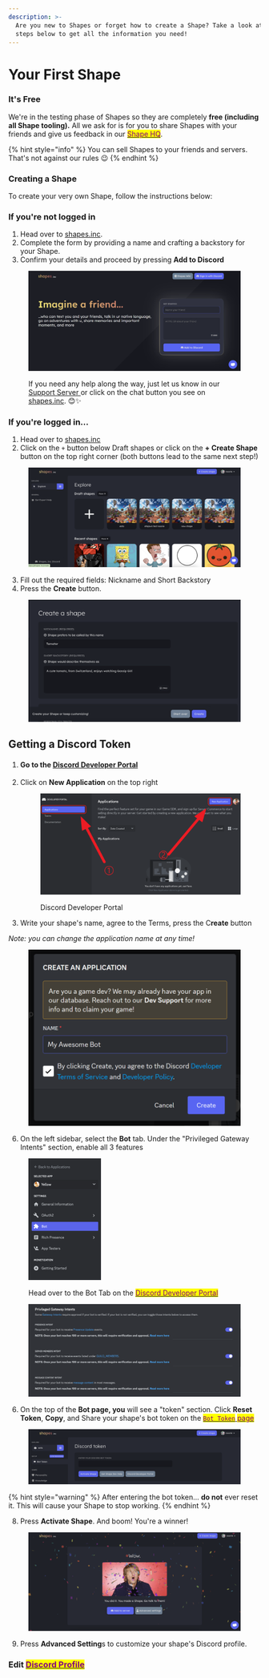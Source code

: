```yaml
---
description: >-
  Are you new to Shapes or forget how to create a Shape? Take a look at the
  steps below to get all the information you need!
---
```


# Your First Shape

### It's Free

We're in the testing phase of Shapes so they are completely **free (including all Shape tooling).** All we ask for is for you to share Shapes with your friends and give us feedback in our [<mark style="color:purple;">Shape HQ</mark>](https://discord.gg/circlelabs).

{% hint style="info" %}
You can sell Shapes to your friends and servers. That's not against our rules :wink:
{% endhint %}

### Creating a Shape

To create your very own Shape, follow the instructions below:

### If you're not logged in

1. Head over to [shapes.inc](https://shapes.inc/).
2. Complete the form by providing a name and crafting a backstory for your Shape.
3. Confirm your details and proceed by pressing **Add to Discord**

<figure><img src="../../.gitbook/assets/Screenshot 2023-11-30 063714.png" alt=""><figcaption><p>If you need any help along the way, just let us know in our <a href="https://discord.gg/circlelabs">Support Server </a>or click on the chat button you see on <a href="https://shapes.inc/">shapes.inc</a>. 😊✨</p></figcaption></figure>

### If you're logged in...

1. Head over to [shapes.inc](https://shapes.inc)
2. Click on the `+` button below Draft shapes or click on the **+ Create Shape** button on the top right corner (both buttons lead to the same next step!)

<figure><img src="../../.gitbook/assets/Screenshot 2023-11-30 at 11.10.58 AM.png" alt=""><figcaption></figcaption></figure>

3. Fill out the required fields: Nickname and Short Backstory
4. Press the **Create** button.

<figure><img src="../../.gitbook/assets/Screenshot 2023-11-30 at 11.18.43 AM.png" alt=""><figcaption></figcaption></figure>

## Getting a Discord Token

1. #### Go to the [Discord Developer Portal](https://discord.com/developers/applications)
2.  Click on **New Application** on the top right

    <figure><img src="../../.gitbook/assets/image (4) (1) (1).png" alt=""><figcaption><p>Discord Developer Portal</p></figcaption></figure>





5. Write your shape's name, agree to the Terms, press the C**reate** button

&#x20;         _Note: you can change the application name at any time!_

<figure><img src="../../.gitbook/assets/image (5) (1).png" alt=""><figcaption></figcaption></figure>

6. On the left sidebar, select the **Bot** tab. Under the "Privileged Gateway Intents" section, enable all 3 features&#x20;

<figure><img src="../../.gitbook/assets/Screenshot 2023-12-03 at 9.55.59 PM.png" alt="" width="145"><figcaption><p>Head over to the Bot Tab on the <a href="https://discord.com/developers/applications"><mark style="color:purple;">Discord Developer Portal</mark></a></p></figcaption></figure>

<figure><img src="../../.gitbook/assets/Screenshot 2023-12-03 at 9.58.05 PM.png" alt=""><figcaption></figcaption></figure>

6. On the top of the **Bot page, you** will see a "token" section. Click **Reset Token**, **Copy**, and Share your shape's bot token on the [<mark style="color:purple;">`Bot Token`</mark> <mark style="color:purple;"></mark><mark style="color:purple;">page</mark>](https://shapes.inc)

<figure><img src="../../.gitbook/assets/Screenshot 2023-11-30 at 11.46.08 AM.png" alt=""><figcaption></figcaption></figure>

{% hint style="warning" %}
After entering the bot token... **do not** ever reset it. This will cause your Shape to stop working.
{% endhint %}

8. Press **Activate Shape**. And boom!  You're a winner!&#x20;

<figure><img src="../../.gitbook/assets/Screenshot 2023-11-30 at 11.51.18 AM.png" alt=""><figcaption></figcaption></figure>

9. Press **Advanced Setting**s to customize your shape's Discord profile.&#x20;

### Edit [<mark style="color:purple;">Discord Profile</mark>](../shape-profile/)&#x20;
